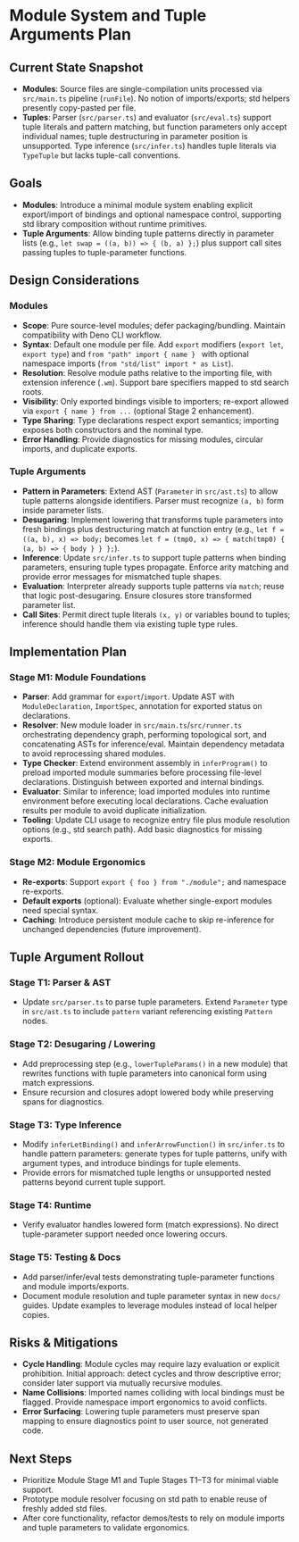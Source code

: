 # Module System and Tuple Arguments Plan

## Current State Snapshot
- **Modules**: Source files are single-compilation units processed via `src/main.ts` pipeline (`runFile`). No notion of imports/exports; std helpers presently copy-pasted per file.
- **Tuples**: Parser (`src/parser.ts`) and evaluator (`src/eval.ts`) support tuple literals and pattern matching, but function parameters only accept individual names; tuple destructuring in parameter position is unsupported. Type inference (`src/infer.ts`) handles tuple literals via `TypeTuple` but lacks tuple-call conventions.

## Goals
- **Modules**: Introduce a minimal module system enabling explicit export/import of bindings and optional namespace control, supporting std library composition without runtime primitives.
- **Tuple Arguments**: Allow binding tuple patterns directly in parameter lists (e.g., `let swap = ((a, b)) => { (b, a) };`) plus support call sites passing tuples to tuple-parameter functions.

## Design Considerations
### Modules
- **Scope**: Pure source-level modules; defer packaging/bundling. Maintain compatibility with Deno CLI workflow.
- **Syntax**: Default one module per file. Add `export` modifiers (`export let`, `export type`) and `from "path" import { name } ` with optional namespace imports (`from "std/list" import * as List`).
- **Resolution**: Resolve module paths relative to the importing file, with extension inference (`.wm`). Support bare specifiers mapped to std search roots.
- **Visibility**: Only exported bindings visible to importers; re-export allowed via `export { name } from ...` (optional Stage 2 enhancement).
- **Type Sharing**: Type declarations respect export semantics; importing exposes both constructors and the nominal type.
- **Error Handling**: Provide diagnostics for missing modules, circular imports, and duplicate exports.

### Tuple Arguments
- **Pattern in Parameters**: Extend AST (`Parameter` in `src/ast.ts`) to allow tuple patterns alongside identifiers. Parser must recognize `(a, b)` form inside parameter lists.
- **Desugaring**: Implement lowering that transforms tuple parameters into fresh bindings plus destructuring match at function entry (e.g., `let f = ((a, b), x) => body;` becomes `let f = (tmp0, x) => { match(tmp0) { (a, b) => { body } } };`).
- **Inference**: Update `src/infer.ts` to support tuple patterns when binding parameters, ensuring tuple types propagate. Enforce arity matching and provide error messages for mismatched tuple shapes.
- **Evaluation**: Interpreter already supports tuple patterns via `match`; reuse that logic post-desugaring. Ensure closures store transformed parameter list.
- **Call Sites**: Permit direct tuple literals `(x, y)` or variables bound to tuples; inference should handle them via existing tuple type rules.

## Implementation Plan
### Stage M1: Module Foundations
- **Parser**: Add grammar for `export`/`import`. Update AST with `ModuleDeclaration`, `ImportSpec`, annotation for exported status on declarations.
- **Resolver**: New module loader in `src/main.ts`/`src/runner.ts` orchestrating dependency graph, performing topological sort, and concatenating ASTs for inference/eval. Maintain dependency metadata to avoid reprocessing shared modules.
- **Type Checker**: Extend environment assembly in `inferProgram()` to preload imported module summaries before processing file-level declarations. Distinguish between exported and internal bindings.
- **Evaluator**: Similar to inference; load imported modules into runtime environment before executing local declarations. Cache evaluation results per module to avoid duplicate initialization.
- **Tooling**: Update CLI usage to recognize entry file plus module resolution options (e.g., std search path). Add basic diagnostics for missing exports.

### Stage M2: Module Ergonomics
- **Re-exports**: Support `export { foo } from "./module";` and namespace re-exports.
- **Default exports** (optional): Evaluate whether single-export modules need special syntax.
- **Caching**: Introduce persistent module cache to skip re-inference for unchanged dependencies (future improvement).

## Tuple Argument Rollout
### Stage T1: Parser & AST
- Update `src/parser.ts` to parse tuple parameters. Extend `Parameter` type in `src/ast.ts` to include `pattern` variant referencing existing `Pattern` nodes.

### Stage T2: Desugaring / Lowering
- Add preprocessing step (e.g., `lowerTupleParams()` in a new module) that rewrites functions with tuple parameters into canonical form using match expressions.
- Ensure recursion and closures adopt lowered body while preserving spans for diagnostics.

### Stage T3: Type Inference
- Modify `inferLetBinding()` and `inferArrowFunction()` in `src/infer.ts` to handle pattern parameters: generate types for tuple patterns, unify with argument types, and introduce bindings for tuple elements.
- Provide errors for mismatched tuple lengths or unsupported nested patterns beyond current tuple support.

### Stage T4: Runtime
- Verify evaluator handles lowered form (match expressions). No direct tuple-parameter support needed once lowering occurs.

### Stage T5: Testing & Docs
- Add parser/infer/eval tests demonstrating tuple-parameter functions and module imports/exports.
- Document module resolution and tuple parameter syntax in new `docs/` guides. Update examples to leverage modules instead of local helper copies.

## Risks & Mitigations
- **Cycle Handling**: Module cycles may require lazy evaluation or explicit prohibition. Initial approach: detect cycles and throw descriptive error; consider later support via mutually recursive modules.
- **Name Collisions**: Imported names colliding with local bindings must be flagged. Provide namespace import ergonomics to avoid conflicts.
- **Error Surfacing**: Lowering tuple parameters must preserve span mapping to ensure diagnostics point to user source, not generated code.

## Next Steps
- Prioritize Module Stage M1 and Tuple Stages T1–T3 for minimal viable support.
- Prototype module resolver focusing on std path to enable reuse of freshly added std files.
- After core functionality, refactor demos/tests to rely on module imports and tuple parameters to validate ergonomics.
